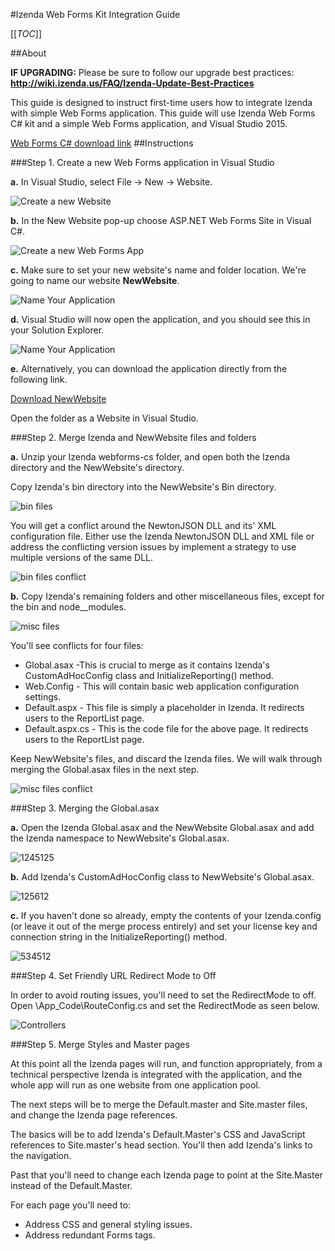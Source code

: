 #Izenda Web Forms Kit Integration Guide

[[_TOC_]]

##About

**IF UPGRADING:** Please be sure to follow our upgrade best practices:
**http://wiki.izenda.us/FAQ/Izenda-Update-Best-Practices**

This guide is designed to instruct first-time users how to integrate Izenda with simple Web Forms application. 
This guide will use Izenda Web Forms C# kit and a simple Web Forms application, and Visual Studio 2015. 

[Web Forms C# download link](http://archives.izenda.us/ri/webforms/webforms-cs.zip)
##Instructions

###Step 1. Create a new Web Forms application in Visual Studio

**a.** In Visual Studio, select File -> New -> Website.

![Create a new Website](http://wiki.izenda.us/Guides/Webforms-Basic-Integration/2016-03-08-15_13_52-Start-Page---Microsoft-Visual-Studio.png)

**b.** In the New Website pop-up choose ASP.NET Web Forms Site in Visual C#.

![Create a new Web Forms App](http://wiki.izenda.us/Guides/Webforms-Basic-Integration/2016-03-08-15_14_33-New-Web-Site.png)

**c.** Make sure to set your new website's name and folder location. We're going to name our website **NewWebsite**.

![Name Your Application](http://wiki.izenda.us/Guides/Webforms-Basic-Integration/2016-03-08-15_26_08-New-Web-Site.png)

**d.** Visual Studio will now open the application, and you should see this in your Solution Explorer.

![Name Your Application](http://wiki.izenda.us/Guides/Webforms-Basic-Integration/2016-03-08-15_26_37-NewWebsite---Microsoft-Visual-Studio.png)

**e.** Alternatively, you can download the application directly from the following link.

[Download NewWebsite](http://wiki.izenda.us/Guides/Webforms-Basic-Integration/NewWebsite.zip)

Open the folder as a Website in Visual Studio.

###Step 2. Merge Izenda and NewWebsite files and folders

**a.** Unzip your Izenda webforms-cs folder, and open both the Izenda directory and the NewWebsite's directory.

Copy Izenda's bin directory into the NewWebsite's Bin directory.

![bin files](http://wiki.izenda.us/Guides/Webforms-Basic-Integration/2016-03-08-15_28_44-webforms-cs.png)

You will get a conflict around the NewtonJSON DLL and its' XML configuration file. Either use the Izenda NewtonJSON DLL and XML file or address the conflicting version issues by implement a strategy to use multiple versions of the same DLL. 

![bin files conflict](http://wiki.izenda.us/Guides/Webforms-Basic-Integration/2016-03-08-19_02_26-2-Total-File-Conflicts.png)

**b.** Copy Izenda's remaining folders and other miscellaneous files, except for the bin and node__modules.

![misc files](http://wiki.izenda.us/Guides/Webforms-Basic-Integration/2016-03-08-15_29_22-webforms-cs.png)

You'll see conflicts for four files:

* Global.asax -This is crucial to merge as it contains Izenda's CustomAdHocConfig class and InitializeReporting() method.
* Web.Config - This will contain basic web application configuration settings.
* Default.aspx - This file is simply a placeholder in Izenda. It redirects users to the ReportList page.
* Default.aspx.cs - This is the code file for the above page. It redirects users to the ReportList page.

Keep NewWebsite's files, and discard the Izenda files. We will walk through merging the Global.asax files in the next step.

![misc files conflict](http://wiki.izenda.us/Guides/Webforms-Basic-Integration/2016-03-08-15_32_15-4-Total-File-Conflicts.png)

###Step 3. Merging the Global.asax

**a.** Open the Izenda Global.asax and the NewWebsite Global.asax and add the Izenda namespace to NewWebsite's Global.asax.

![1245125](http://wiki.izenda.us/Guides/Webforms-Basic-Integration/2016-03-08-19_23_05-NewWebsite---Microsoft-Visual-Studio.png)

**b.** Add Izenda's CustomAdHocConfig class to NewWebsite's Global.asax.

![125612](http://wiki.izenda.us/Guides/Webforms-Basic-Integration/2016-03-08-19_26_47-NewWebsite---Microsoft-Visual-Studio.png)

**c.** If you haven't done so already, empty the contents of your Izenda.config (or leave it out of the merge process entirely) and set your license key and connection string in the InitializeReporting() method.

![534512](http://wiki.izenda.us/Guides/Webforms-Basic-Integration/2016-03-08-15_44_50-NewWebsite---Microsoft-Visual-Studio.png)
			
###Step 4. Set Friendly URL Redirect Mode to Off 

In order to avoid routing issues, you'll need to set the RedirectMode to off. Open \App_Code\RouteConfig.cs and set the RedirectMode as seen below.

![Controllers](http://wiki.izenda.us/Guides/Webforms-Basic-Integration/2016-03-08-19_34_37-NewWebsite---Microsoft-Visual-Studio.png)

###Step 5. Merge Styles and Master pages

At this point all the Izenda pages will run, and function appropriately, from a technical perspective Izenda is integrated with the application, and the whole app will run as one website from one application pool.
	
The next steps will be to merge the Default.master and Site.master files, and change the Izenda page references.
		
The basics will be to add Izenda's Default.Master's CSS and JavaScript references to Site.master's head section. You'll then add Izenda's links to the navigation.

Past that you'll need to change each Izenda page to point at the Site.Master instead of the Default.Master.

For each page you'll need to:

* Address CSS and general styling issues.
* Address redundant Forms tags.




 